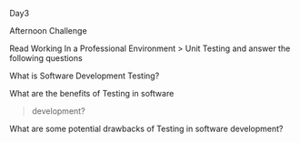 Day3

Afternoon Challenge

Read Working In a Professional Environment > Unit Testing and answer the following questions

What is Software Development Testing?
>

What are the benefits of Testing in software 
>development?

What are some potential drawbacks of Testing in software development?
>